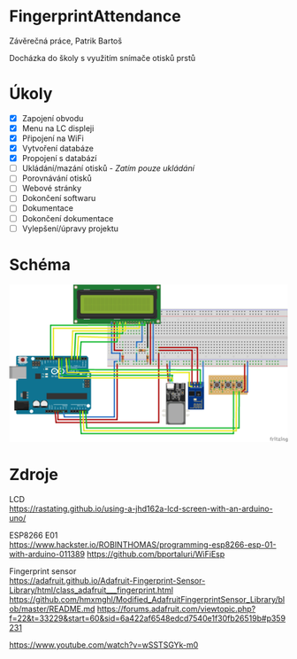 # FingerprintAttendance
Závěrečná práce, Patrik Bartoš

Docházka do školy s využitím snímače otisků prstů

# Úkoly
- [x] Zapojení obvodu
- [x] Menu na LC displeji 
- [x] Připojení na WiFi
- [x] Vytvoření databáze
- [x] Propojení s databází
- [ ] Ukládání/mazání otisků - *Zatím pouze ukládání*
- [ ] Porovnávání otisků
- [ ] Webové stránky
- [ ] Dokončení softwaru
- [ ] Dokumentace
- [ ] Dokončení dokumentace
- [ ] Vylepšení/úpravy projektu

# Schéma
![Schéma](https://github.com/BartosP/FingerprintAttendance/blob/master/scheme/Sch%C3%A9ma.png)

# Zdroje
LCD  
https://rastating.github.io/using-a-jhd162a-lcd-screen-with-an-arduino-uno/

ESP8266 E01  
https://www.hackster.io/ROBINTHOMAS/programming-esp8266-esp-01-with-arduino-011389
https://github.com/bportaluri/WiFiEsp

Fingerprint sensor   
https://adafruit.github.io/Adafruit-Fingerprint-Sensor-Library/html/class_adafruit___fingerprint.html
https://github.com/hmxmghl/Modified_AdafruitFingerprintSensor_Library/blob/master/README.md
https://forums.adafruit.com/viewtopic.php?f=22&t=33229&start=60&sid=6a422af6548edcd7540e1f30fb26519b#p359231


https://www.youtube.com/watch?v=wSSTSGYk-m0
